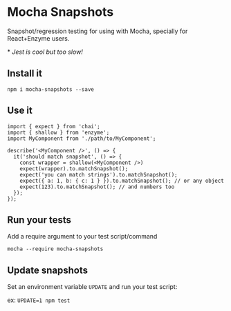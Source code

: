# Mocha Snapshots
Snapshot/regression testing for using with Mocha, specially for React+Enzyme users.

\* _Jest is cool but too slow!_

## Install it
`npm i mocha-snapshots --save`

## Use it
```es6
import { expect } from 'chai';
import { shallow } from 'enzyme';
import MyComponent from './path/to/MyComponent';

describe('<MyComponent />', () => {
  it('should match snapshot', () => {
    const wrapper = shallow(<MyComponent />)
    expect(wrapper).to.matchSnapshot();
    expect('you can match strings').to.matchSnapshot();
    expect({ a: 1, b: { c: 1 } }).to.matchSnapshot(); // or any object
    expect(123).to.matchSnapshot(); // and numbers too
  });
});
```

## Run your tests
Add a require argument to your test script/command 

`mocha --require mocha-snapshots`

## Update snapshots
Set an environment variable `UPDATE` and run your test script:

ex: `UPDATE=1 npm test`